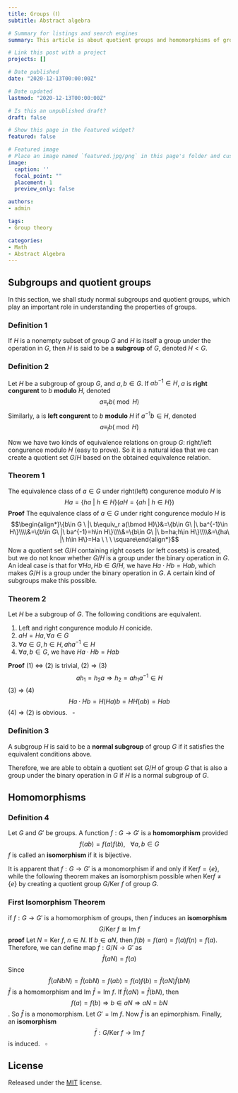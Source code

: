 ```yaml
---
title: Groups (Ⅰ)
subtitle: Abstract algebra

# Summary for listings and search engines
summary: This article is about quotient groups and homomorphisms of groups.

# Link this post with a project
projects: []

# Date published
date: "2020-12-13T00:00:00Z"

# Date updated
lastmod: "2020-12-13T00:00:00Z"

# Is this an unpublished draft?
draft: false

# Show this page in the Featured widget?
featured: false

# Featured image
# Place an image named `featured.jpg/png` in this page's folder and customize its options here.
image:
  caption: ''
  focal_point: ""
  placement: 1
  preview_only: false

authors:
- admin

tags:
- Group theory

categories:
- Math
- Abstract Algebra
---
```


## Subgroups and quotient groups

In this section, we shall study normal subgroups and quotient groups, which play an important role in understanding the properties of groups. 

### Definition 1
If $H$​​​​​ is a nonempty subset of group $G$​​​​ and $H$ is itself a group under the operation in $G$, then $H$ is said to be a **subgroup** of $G$, denoted $H<G$​​.

### Definition 2
Let $H$ be a subgroup of group $G$, and $a, b\in G$. If $ab^{-1} \in H$, $a$ is **right congurent** to $b$ **modulo** $H$, denoted $$a\equiv_r b(\bmod H)$$ Similarly, a is **left congurent** to $b$ **modulo** $H$ if $a^{-1}b \in H$, denoted $$a\equiv_l b(\bmod H)$$

Now we have two kinds of equivalence relations on group $G$: right/left congurence modulo $H$ (easy to prove). So it is a natural idea that we can create a quotient set $G/H$ based on the obtained equivalence relation.

### Theorem 1
The equivalence class of $a\in G$ under right(left) congurence modulo $H$ is $$Ha=\lbrace ha\ |\ h\in H\rbrace \Big(aH=\lbrace ah\ |\ h\in H\rbrace\Big)$$
**Proof** The equivalence class of $a\in G$ under right congurence modulo $H$ is $$\begin{align*}\{b\in G \ |\ b\equiv_r a(\bmod H)\}&=\{b\in G\ |\ ba^{-1}\in H\}\\\\&=\{b\in G\ |\ ba^{-1}=h\in H\}\\\\&=\{b\in G\ |\ b=ha;h\in H\}\\\\&=\{ha\ |\ h\in H\}=Ha \ \ \ \square\end{align*}$$ 
Now a quotient set $G/H$ containing right cosets (or left cosets) is created, but we do not know whether $G/H$ is a group under the binary operation in $G$. An ideal case is that for $\forall Ha, Hb\in G/H$, we have $Ha\cdot Hb=Hab$, which makes $G/H$ is a group under the binary operation in $G$. A certain kind of subgroups make this possible.

### Theorem 2
Let $H$ be a subgroup of $G$. The following conditions are equivalent.

1. Left and right congurence modulo $H$ conicide.
2. $aH=Ha, \forall a\in G$
3. $\forall a\in G, h \in H, aha^{-1}\in H$
4.  $\forall a, b \in G$, we have $Ha\cdot Hb=Hab$

**Proof**
(1) $\Leftrightarrow$ (2) is trivial, (2) $\Rightarrow$ (3)$$ah_1=h_2 a\Rightarrow h_2=ah_1a^{-1}\in H$$ 
(3) $\Rightarrow$ (4) $$Ha\cdot Hb=H(Ha)b=HH(ab)=Hab$$
(4) $\Rightarrow$ (2) is obvious.$\ \ \ \square$

### Definition 3
A subgroup $H$ is said to be a **normal subgroup** of group $G$ if it satisfies the equivalent conditions above.

Therefore, we are able to obtain a quotient set $G/H$ of group $G$ that is also a group under the binary operation in $G$ if $H$ is a normal subgroup of $G$.
## Homomorphisms 

### Definition 4
Let $G$​ and $G'$​ be groups. A function $f: G \rightarrow G'$​​​​​​​​​​ is a **homomorphism** provided $$ f(ab)=f(a)f(b),\ \  \  \forall a, b \in G $$​
$f$ is called an **isomorphism** if it is bijective.

It is apparent that $f:G\rightarrow G'$ is a monomorphism if and only if $\mathrm{Ker} f=\{e\}$, while the following theorem makes an isomorphism possible when $\mathrm{Ker} f\neq\{e\}$ by creating a quotient group $G/ \mathrm{Ker}\ f$ of group $G$.
### First Isomorphism Theorem
if $f:G \rightarrow G'$ is a homomorphism of groups, then $f$ induces an **isomorphism** $$G/ \mathrm{Ker}\ f\cong \mathrm{Im}\ f$$
**proof** Let $N=\mathrm{Ker}\ f$, $n \in N$. If $b\in aN$, then $f(b)=f(an)=f(a)f(n)=f(a)$. Therefore, we can define map $\bar f:G/N \rightarrow G'$ as $$\bar f(aN)=f(a)$$ Since $$\bar f(aNbN)=\bar f(abN)=f(ab)=f(a)f(b)=\bar f(aN)\bar f(bN)$$ $\bar f$ is a homomorphism and $\mathrm{Im}\ \bar  f=\mathrm{Im}\ f$. If $\bar f(aN)=\bar f(bN)$, then $$f(a)=f(b) \Rightarrow b\in aN \Rightarrow aN=bN$$. So $\bar f$ is a monomorphism. Let $G'=\mathrm{Im}\ f$. Now $\bar f$ is an epimorphism. Finally, an **isomorphism** $$\bar f:G/ \mathrm{Ker}\ f\rightarrow \mathrm{Im}\ f$$is induced.$\ \ \ \square$

## License

Released under the [MIT](https://github.com/wowchemy/wowchemy-hugo-modules/blob/master/LICENSE.md) license.